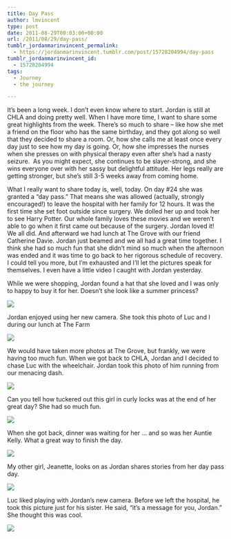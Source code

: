 ```yaml
---
title: Day Pass
author: lmvincent
type: post
date: 2011-08-29T00:03:00+00:00
url: /2011/08/29/day-pass/
tumblr_jordanmarinvincent_permalink:
  - https://jordanmarinvincent.tumblr.com/post/15728204994/day-pass
tumblr_jordanmarinvincent_id:
  - 15728204994
tags:
  - Journey
  - the journey

---
```

It’s been a long week. I don’t even know where to start. Jordan is still at CHLA and doing pretty well. When I have more time, I want to share some great highlights from the week. There’s so much to share – like how she met a friend on the floor who has the same birthday, and they got along so well that they decided to share a room. Or, how she calls me at least once every day just to see how my day is going. Or, how she impresses the nurses when she presses on with physical therapy even after she’s had a nasty seizure.  As you might expect, she continues to be slayer-strong, and she wins everyone over with her sassy but delightful attitude. Her legs really are getting stronger, but she’s still 3-5 weeks away from coming home.

What I really want to share today is, well, today. On day #24 she was granted a “day pass.” That means she was allowed (actually, strongly encouraged!) to leave the hospital with her family for 12 hours. It was the first time she set foot outside since surgery. We dolled her up and took her to see Harry Potter. Our whole family loves these movies and we weren’t able to go when it first came out because of the surgery. Jordan loved it! We all did. And afterward we had lunch at The Grove with our friend Catherine Davie. Jordan just beamed and we all had a great time together. I think she had so much fun that she didn’t mind so much when the afternoon was ended and it was time to go back to her rigorous schedule of recovery. I could tell you more, but I’m exhausted and I’ll let the pictures speak for themselves. I even have a little video I caught with Jordan yesterday.

While we were shopping, Jordan found a hat that she loved and I was only to happy to buy it for her. Doesn’t she look like a summer princess?

![][1] 

Jordan enjoyed using her new camera. She took this photo of Luc and I during our lunch at The Farm

![][2] 

We would have taken more photos at The Grove, but frankly, we were having too much fun. When we got back to CHLA, Jordan and I decided to chase Luc with the wheelchair. Jordan took this photo of him running from our menacing dash.

![][3] 

Can you tell how tuckered out this girl in curly locks was at the end of her great day? She had so much fun.

![][4] 

When she got back, dinner was waiting for her … and so was her Auntie Kelly. What a great way to finish the day.

![][5] 

My other girl, Jeanette, looks on as Jordan shares stories from her day pass day.

![][6] 

Luc liked playing with Jordan’s new camera. Before we left the hospital, he took this picture just for his sister. He said, “it’s a message for you, Jordan.” She thought this was cool.

![][7]

 [1]: https://media.tumblr.com/tumblr_lyub6dA28L1r5aaue.jpg
 [2]: https://media.tumblr.com/tumblr_lyub76liLC1r5aaue.jpg
 [3]: https://media.tumblr.com/tumblr_lyub8w726w1r5aaue.jpg
 [4]: https://media.tumblr.com/tumblr_lyub9wT8r81r5aaue.jpg
 [5]: https://media.tumblr.com/tumblr_lyubaw9va21r5aaue.jpg
 [6]: https://media.tumblr.com/tumblr_lyubbkxn0p1r5aaue.jpg
 [7]: https://media.tumblr.com/tumblr_lyubcomANu1r5aaue.jpg